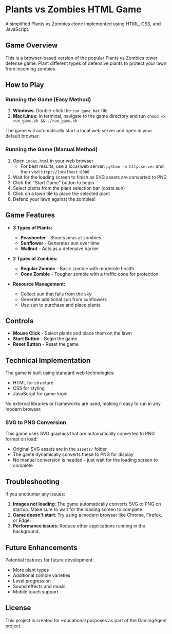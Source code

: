# Plants vs Zombies HTML Game

A simplified Plants vs Zombies clone implemented using HTML, CSS, and JavaScript.

## Game Overview

This is a browser-based version of the popular Plants vs Zombies tower defense game. Plant different types of defensive plants to protect your lawn from incoming zombies.

## How to Play

### Running the Game (Easy Method)

1. **Windows**: Double-click the `run_game.bat` file
2. **Mac/Linux**: In terminal, navigate to the game directory and run `chmod +x run_game.sh && ./run_game.sh`

The game will automatically start a local web server and open in your default browser.

### Running the Game (Manual Method)

1. Open `index.html` in your web browser
   - For best results, use a local web server: `python -m http.server` and then visit `http://localhost:8000`
2. Wait for the loading screen to finish as SVG assets are converted to PNG
3. Click the "Start Game" button to begin
4. Select plants from the plant selection bar (costs sun)
5. Click on a lawn tile to place the selected plant
6. Defend your lawn against the zombies!

## Game Features

- **3 Types of Plants:**
  - **Peashooter** - Shoots peas at zombies
  - **Sunflower** - Generates sun over time
  - **Wallnut** - Acts as a defensive barrier

- **2 Types of Zombies:**
  - **Regular Zombie** - Basic zombie with moderate health
  - **Cone Zombie** - Tougher zombie with a traffic cone for protection

- **Resource Management:**
  - Collect sun that falls from the sky
  - Generate additional sun from sunflowers
  - Use sun to purchase and place plants

## Controls

- **Mouse Click** - Select plants and place them on the lawn
- **Start Button** - Begin the game
- **Reset Button** - Reset the game

## Technical Implementation

The game is built using standard web technologies:
- HTML for structure
- CSS for styling
- JavaScript for game logic

No external libraries or frameworks are used, making it easy to run in any modern browser.

### SVG to PNG Conversion

This game uses SVG graphics that are automatically converted to PNG format on load:
- Original SVG assets are in the `assets/` folder
- The game dynamically converts these to PNG for display
- No manual conversion is needed - just wait for the loading screen to complete

## Troubleshooting

If you encounter any issues:

1. **Images not loading**: The game automatically converts SVG to PNG on startup. Make sure to wait for the loading screen to complete.
2. **Game doesn't start**: Try using a modern browser like Chrome, Firefox, or Edge.
3. **Performance issues**: Reduce other applications running in the background.

## Future Enhancements

Potential features for future development:
- More plant types
- Additional zombie varieties
- Level progression
- Sound effects and music
- Mobile touch support

## License

This project is created for educational purposes as part of the GamingAgent project. 